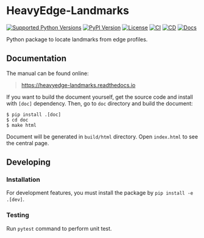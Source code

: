 # HeavyEdge-Landmarks

[![Supported Python Versions](https://img.shields.io/pypi/pyversions/heavyedge-landmarks.svg)](https://pypi.python.org/pypi/heavyedge-landmarks/)
[![PyPI Version](https://img.shields.io/pypi/v/heavyedge-landmarks.svg)](https://pypi.python.org/pypi/heavyedge-landmarks/)
[![License](https://img.shields.io/github/license/heavyedge/heavyedge-landmarks)](https://github.com/heavyedge/heavyedge-landmarks/blob/master/LICENSE)
[![CI](https://github.com/heavyedge/heavyedge-landmarks/actions/workflows/ci.yml/badge.svg)](https://github.com/heavyedge/heavyedge-landmarks/actions/workflows/ci.yml)
[![CD](https://github.com/heavyedge/heavyedge-landmarks/actions/workflows/cd.yml/badge.svg)](https://github.com/heavyedge/heavyedge-landmarks/actions/workflows/cd.yml)
[![Docs](https://readthedocs.org/projects/heavyedge-landmarks/badge/?version=latest)](https://heavyedge-landmarks.readthedocs.io/en/latest/?badge=latest)

Python package to locate landmarks from edge profiles.

## Documentation

The manual can be found online:

> https://heavyedge-landmarks.readthedocs.io

If you want to build the document yourself, get the source code and install with `[doc]` dependency.
Then, go to `doc` directory and build the document:

```
$ pip install .[doc]
$ cd doc
$ make html
```

Document will be generated in `build/html` directory. Open `index.html` to see the central page.

## Developing

### Installation

For development features, you must install the package by `pip install -e .[dev]`.

### Testing

Run `pytest` command to perform unit test.

